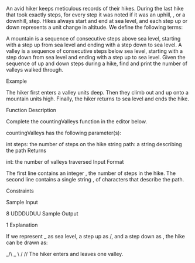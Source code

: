 An avid hiker keeps meticulous records of their hikes. During the last hike that took exactly steps, for every step it was noted if it was an uphill, , or a downhill, step. Hikes always start and end at sea level, and each step up or down represents a unit change in altitude. We define the following terms:

A mountain is a sequence of consecutive steps above sea level, starting with a step up from sea level and ending with a step down to sea level.
A valley is a sequence of consecutive steps below sea level, starting with a step down from sea level and ending with a step up to sea level.
Given the sequence of up and down steps during a hike, find and print the number of valleys walked through.

Example

The hiker first enters a valley units deep. Then they climb out and up onto a mountain units high. Finally, the hiker returns to sea level and ends the hike.

Function Description

Complete the countingValleys function in the editor below.

countingValleys has the following parameter(s):

int steps: the number of steps on the hike
string path: a string describing the path
Returns

int: the number of valleys traversed
Input Format

The first line contains an integer , the number of steps in the hike.
The second line contains a single string , of characters that describe the path.

Constraints

Sample Input

8
UDDDUDUU
Sample Output

1
Explanation

If we represent \_ as sea level, a step up as /, and a step down as \, the hike can be drawn as:

_/\ _
\ /
\/\/
The hiker enters and leaves one valley.
